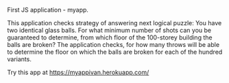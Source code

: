 First JS application - myapp.

This application checks strategy of answering next logical puzzle:
You have two identical glass balls. For what minimum number of shots can you be guaranteed to determine, from which floor of the 100-storey building the balls are broken?
The application checks, for how many throws will be able to determine the floor on which the balls are broken for each of the hundred variants.

Try this app at https://myappivan.herokuapp.com/